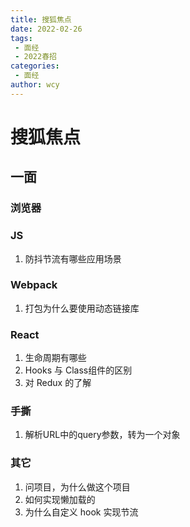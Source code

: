 ```yaml
---
title: 搜狐焦点
date: 2022-02-26
tags:
 - 面经
 - 2022春招
categories:
 - 面经
author: wcy
---
```

# 搜狐焦点
## 一面
### 浏览器

### JS
1. 防抖节流有哪些应用场景


### Webpack
1. 打包为什么要使用动态链接库


### React
1. 生命周期有哪些
2. Hooks 与 Class组件的区别
3. 对 Redux 的了解

### 手撕
1. 解析URL中的query参数，转为一个对象

### 其它
1. 问项目，为什么做这个项目
2. 如何实现懒加载的
3. 为什么自定义 hook 实现节流

<comment/>
<tongji/>